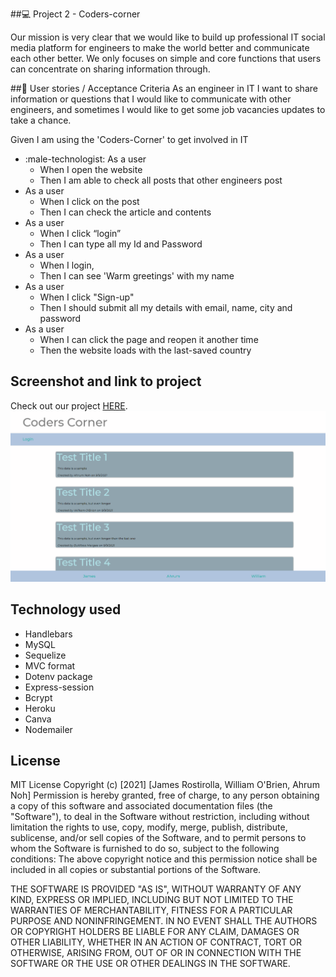 ##:computer: Project 2 - Coders-corner

Our mission is very clear that we would like to build up professional IT social media platform for engineers to make the world better and communicate each other better. We only focuses on simple and core functions that users can concentrate on sharing information through.

##:vertical_traffic_light: User stories / Acceptance Criteria
As an engineer in IT
I want to share information or questions that I would like to communicate with other engineers, and
sometimes I would like to get some job vacancies updates to take a chance.

Given I am using the 'Coders-Corner' to get involved in IT 
* :male-technologist: As a user 
    * When I open the website
    * Then I am able to check all posts that other engineers post
* As a user
    * When I click on the post
    * Then I can check the article and contents
* As a user
    * When I click “login”
    * Then I can type all my Id and Password
* As a user
    * When I login,
    * Then I can see 'Warm greetings' with my name
* As a user
    * When I click "Sign-up"
    * Then I should submit all my details with email, name, city and password
* As a user
    * When I can click the page and reopen it another time
    * Then the website loads with the last-saved country

## Screenshot and link to project 
Check out our project [HERE](https://rocky-waters-07202.herokuapp.com/).
![Screenshot for our project](https://github.com/jrostirolla/coders-corner/blob/main/Untitled.png)

## Technology used
* Handlebars
* MySQL
* Sequelize
* MVC format
* Dotenv package
* Express-session
* Bcrypt
* Heroku
* Canva
* Nodemailer


## License
MIT License
Copyright (c) [2021] [James Rostirolla, William O'Brien, Ahrum Noh]
Permission is hereby granted, free of charge, to any person obtaining a copy of this software and associated documentation files (the "Software"), to deal in the Software without restriction, including without limitation the rights to use, copy, modify, merge, publish, distribute, sublicense, and/or sell copies of the Software, and to permit persons to whom the Software is furnished to do so, subject to the following conditions:
The above copyright notice and this permission notice shall be included in all copies or substantial portions of the Software.

THE SOFTWARE IS PROVIDED "AS IS", WITHOUT WARRANTY OF ANY KIND, EXPRESS OR IMPLIED, INCLUDING BUT NOT LIMITED TO THE WARRANTIES OF MERCHANTABILITY, FITNESS FOR A PARTICULAR PURPOSE AND NONINFRINGEMENT. IN NO EVENT SHALL THE AUTHORS OR COPYRIGHT HOLDERS BE LIABLE FOR ANY CLAIM, DAMAGES OR OTHER LIABILITY, WHETHER IN AN ACTION OF CONTRACT, TORT OR OTHERWISE, ARISING FROM, OUT OF OR IN CONNECTION WITH THE SOFTWARE OR THE USE OR OTHER DEALINGS IN THE SOFTWARE.

